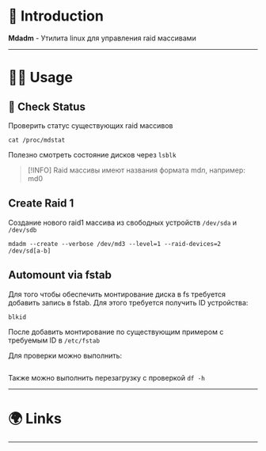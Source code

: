 # 📖 Introduction

**Mdadm** - Утилита linux для управления raid массивами

---

# 👨‍🏭 Usage

## 👀 Check Status

Проверить статус существующих raid массивов

```shell
cat /proc/mdstat
```

Полезно смотреть состояние дисков через `lsblk`

> [!INFO]  Raid массивы имеют названия формата md*n*, например: md0

## Create Raid 1

Создание нового raid1 массива из свободных устройств `/dev/sda` и `/dev/sdb`

```shell
mdadm --create --verbose /dev/md3 --level=1 --raid-devices=2 /dev/sd[a-b]
```

## Automount via fstab

Для того чтобы обеспечить монтирование диска в fs требуется добавить запись в fstab.
Для этого требуется получить ID устройства:

```shell
blkid
```

После добавить монтирование по существующим примером с требуемым ID в `/etc/fstab`

Для проверки можно выполнить:

```shell
```

Также можно выполнить перезагрузку с проверкой `df -h`

---

# 🌍 Links

---

